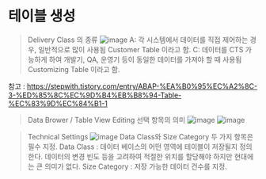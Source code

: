 # 테이블 생성
> Delivery Class 의 종류
![image](https://user-images.githubusercontent.com/122577321/215413853-1cb0839e-d004-4532-8cf9-57d095275771.png)
A: 각 시스템에서 데이터를 직접 제어하는 경우, 일반적으로 많이 사용됨 Customer Table 이라고 함.
C: 데이터를 CTS 가능하게 하여 개발기, QA, 운영기 등이 동일한 데이터를 가져야 할 때 사용됨 Customizing Table 이라고 함.

참고 : https://stepwith.tistory.com/entry/ABAP-%EA%B0%95%EC%A2%8C-3-%ED%85%8C%EC%9D%B4%EB%B8%94-Table-%EC%83%9D%EC%84%B1-1
>Data Brower / Table View Editing 선택 항목의 의미
![image](https://user-images.githubusercontent.com/122577321/215414613-aaf6aa68-4eaa-45e6-b82b-c00d15f952b6.png)
![image](https://user-images.githubusercontent.com/122577321/215414801-26d65139-6142-40e0-bfa9-0ab6e1915208.png)

> Technical Settings
![image](https://user-images.githubusercontent.com/122577321/215414936-4a3e8d4a-1437-4a2e-8a4f-17e448ece433.png)
Data Class와 Size Category 두 가지 항목은 필수 지정.
Data Class : 데이터 베이스의 어떤 영역에 테이블이 저장될지 정의한다.
데이터의 변경 빈도 등을 고려하여 적절한 위치를 할당해야 하지만 현대에는 큰 의미가 없다.
Size Category : 저장 가능한 데이터 건수를 지정. 
 
